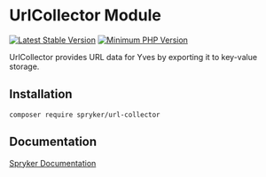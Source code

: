 # UrlCollector Module
[![Latest Stable Version](https://poser.pugx.org/spryker/url-collector/v/stable.svg)](https://packagist.org/packages/spryker/url-collector)
[![Minimum PHP Version](https://img.shields.io/badge/php-%3E%3D%207.4-8892BF.svg)](https://php.net/)

UrlCollector provides URL data for Yves by exporting it to key-value storage.

## Installation

```
composer require spryker/url-collector
```

## Documentation

[Spryker Documentation](https://academy.spryker.com/developing_with_spryker/module_guide/modules.html)
